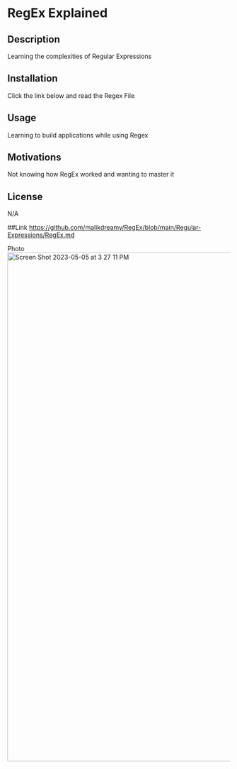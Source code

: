 # RegEx Explained

## Description

Learning the complexities of Regular Expressions

## Installation

Click the link below and read the Regex File

## Usage

Learning to build applications while using Regex

## Motivations

Not knowing how RegEx worked and wanting to master it

## License

N/A

##Link
https://github.com/malikdreamy/RegEx/blob/main/Regular-Expressions/RegEx.md

Photo
<img width="1148" alt="Screen Shot 2023-05-05 at 3 27 11 PM" src="https://user-images.githubusercontent.com/119153047/236579335-58253b53-38ef-4607-aec5-48f783672d88.png">


